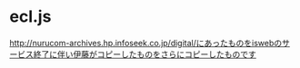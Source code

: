 # ecl.js
http://nurucom-archives.hp.infoseek.co.jp/digital/にあったものをiswebのサービス終了に伴い伊藤がコピーしたものをさらにコピーしたものです
